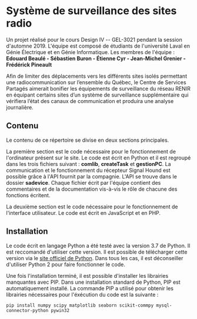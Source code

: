 # Système de surveillance des sites radio

Un projet réalisé pour le cours Design IV -- GEL-3021 pendant la session d'automne 2019. 
L'équipe est composé de étudiants de l'université Laval en Génie Électrique et en Génie Informatique.
Les membres de l'équipe : **Edouard Beaulé - Sébastien Buron - Étienne Cyr - Jean-Michel Grenier - Frédérick Pineault**

Afin de limiter des déplacements vers les différents sites isolés permettant une radiocommunication sur l’ensemble du Québec, le Centre de Services Partagés aimerait bonifier les équipements de surveillance du réseau RENIR en équipant certains sites d’un système de surveillance supplémentaire qui vérifiera l’état des canaux de communication et produira une analyse journalière.

## Contenu

Le contenu de ce répertoire se divise en deux sections principales. 

La première section est le code nécessaire pour le fonctionnement de l'ordinateur présent sur le site. Le code est écrit en Python et il est regroupé dans les trois fichiers suivant : **comlib**, **createTask** et **gestionPC**. La communication et le fonctionnement du récepteur Signal Hound est possible grâce à l'API fournit par la compagnie. L'API se trouve dans le dossier **sadevice**. Chaque fichier écrit par l'équipe contient des commentaires et de la documentation vis-à-vis le rôle de chacune des fonctions écritent. 

La deuxième section est le code nécessaire pour le fonctionnement de l'interface utilisateur. Le code est écrit en JavaScript et en PHP.

## Installation

Le code écrit en langage Python a été testé avec la version 3.7 de Python. Il est reccomandé d'utiliser cette version. Il est possible de télécharger cette version via le [site officiel de Python](https://www.python.org/downloads/). Dans tous les cas, il est déconseiller d'utiliser Python 2 pour faire fonctionner le code.

Une fois l'installation terminé, il est possible d'installer les librairies manquantes avec PIP. Dans une installation standard de Python, PIP est automatiquement installé. La commande PIP a utilisé pour obtenir les librairies nécessaires pour l'éxécution du code est la suivante : 

```
pip install numpy scipy matplotlib seaborn scikit-commpy mysql-connector-python pywin32
```